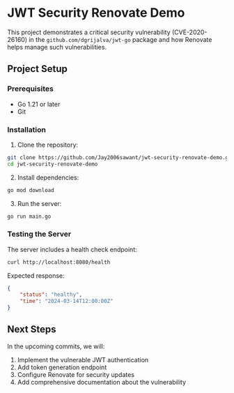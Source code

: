 # JWT Security Renovate Demo

This project demonstrates a critical security vulnerability (CVE-2020-26160) in the `github.com/dgrijalva/jwt-go` package and how Renovate helps manage such vulnerabilities.

## Project Setup

### Prerequisites
- Go 1.21 or later
- Git

### Installation

1. Clone the repository:
```bash
git clone https://github.com/Jay2006sawant/jwt-security-renovate-demo.git
cd jwt-security-renovate-demo
```

2. Install dependencies:
```bash
go mod download
```

3. Run the server:
```bash
go run main.go
```

### Testing the Server

The server includes a health check endpoint:
```bash
curl http://localhost:8080/health
```

Expected response:
```json
{
    "status": "healthy",
    "time": "2024-03-14T12:00:00Z"
}
```

## Next Steps

In the upcoming commits, we will:
1. Implement the vulnerable JWT authentication
2. Add token generation endpoint
3. Configure Renovate for security updates
4. Add comprehensive documentation about the vulnerability 